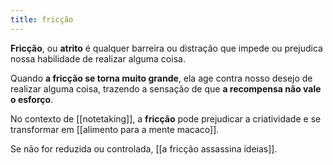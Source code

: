 ```yaml
---
title: fricção
---
```


**Fricção**, ou **atrito** é qualquer barreira ou distração que impede ou prejudica nossa habilidade de realizar alguma coisa.

Quando **a fricção se torna muito grande**, ela age contra nosso desejo de realizar alguma coisa, trazendo a sensação de que **a recompensa não vale o esforço**.

No contexto de [[notetaking]], a **fricção** pode prejudicar a criatividade e se transformar em [[alimento para a mente macaco]]. 

Se não for reduzida ou controlada, [[a fricção assassina ideias]].